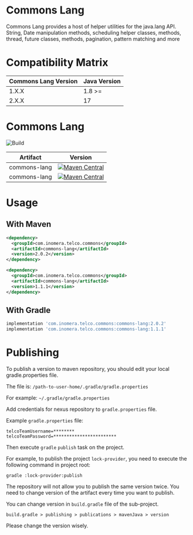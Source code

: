 # Commons Lang

Commons Lang provides a host of helper utilities for the java.lang API.
String, Date manipulation methods, scheduling helper classes, methods,
thread, future classes, methods, pagination, pattern matching and more

# Compatibility Matrix

| Commons Lang Version | Java Version |
|----------------------|------------|
| 1.X.X                | 1.8 >=     |
| 2.X.X                | 17         |


# Commons Lang

![Build](https://github.com/inomera/commons-lang/workflows/Build/badge.svg)


| Artifact                   | Version                                                                                                                                                                                                                                    |
|----------------------------|--------------------------------------------------------------------------------------------------------------------------------------------------------------------------------------------------------------------------------------------|
| commons-lang         | [![Maven Central](https://maven-badges.herokuapp.com/maven-central/com.inomera.telco.commons/commons-lang/badge.svg?version=2.0.2)](https://maven-badges.herokuapp.com/maven-central/com.inomera.telco.commons/commons-lang)                   |
| commons-lang          | [![Maven Central](https://maven-badges.herokuapp.com/maven-central/com.inomera.telco.commons/commons-lang/badge.svg?version=1.1.1)](https://maven-badges.herokuapp.com/maven-central/com.inomera.telco.commons/commons-lang)                   |

# Usage

## With Maven

```xml
<dependency>
  <groupId>com.inomera.telco.commons</groupId>
  <artifactId>commons-lang</artifactId>
  <version>2.0.2</version>
</dependency>

<dependency>
  <groupId>com.inomera.telco.commons</groupId>
  <artifactId>commons-lang</artifactId>
  <version>1.1.1</version>
</dependency>

```

## With Gradle

```groovy
implementation 'com.inomera.telco.commons:commons-lang:2.0.2'
implementation 'com.inomera.telco.commons:commons-lang:1.1.1'
```
 

# Publishing
To publish a version to maven repository, 
you should edit your local gradle.properties file.

The file is: `/path-to-user-home/.gradle/gradle.properties`

For example: `~/.gradle/gradle.properties`

Add credentials for nexus repository to `gradle.properties` file.

Example `gradle.properties` file:

```
telcoTeamUsername=********
telcoTeamPassword=************************
```

Then execute `gradle` `publish` task on the project.

For example, to publish the project `lock-provider`, 
you need to execute the following command in project root:

```
gradle :lock-provider:publish
``` 

The repository will not allow you to publish the same version twice.
You need to change version of the artifact every time you want to publish.

You can change version in `build.gradle` file of the sub-project.

```
build.gradle > publishing > publications > mavenJava > version
```

Please change the version wisely.
